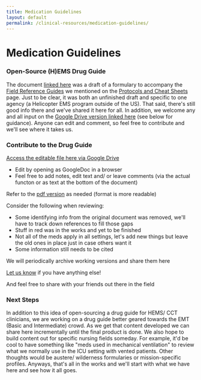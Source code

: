 ```yaml
---
title: Medication Guidelines
layout: default
permalink: /clinical-resources/medication-guidelines/
---
```


# Medication Guidelines

### Open-Source (H)EMS Drug Guide

The document [linked here](https://archive.org/download/clinical-guides/%28H%29EMS%20Drug%20Guide%20-%20Redacted%20Original%20with%20Links.pdf) was a draft of a formulary to accompany the [Field Reference Guides](https://archive.org/download/clinical-guides/Field%20Reference%20Guides%20Draft%20with%20Links.pdf) we mentioned on the [Protocols and Cheat Sheets](https://www.rykerrmedical.com/clinical-resources/protocols-and-cheat-sheets/) page. Just to be clear, it was both an unfinished draft and specific to one agency (a Helicopter EMS program outside of the US).  That said, there's still good info there and we've shared it here for all.  In addition, we welcome any and all input on the [Google Drive version linked here](https://drive.google.com/file/d/17Luv2U9WXuZIsrFN4--KZCttVw41A8Y1/view?usp=sharing) (see below for guidance).  Anyone can edit and comment, so feel free to contribute and we'll see where it takes us. 



### Contribute to the Drug Guide

[Access the editable file here via Google Drive](https://drive.google.com/file/d/17Luv2U9WXuZIsrFN4--KZCttVw41A8Y1/view?usp=sharing)
- Edit by opening as GoogleDoc in a browser
- Feel free to add notes, edit text and/ or leave comments (via the actual functon or as text at the bottom of the document)

Refer to the [pdf version](https://archive.org/download/clinical-guides/%28H%29EMS%20Drug%20Guide%20-%20Redacted%20Original%20with%20Links.pdf) as needed (format is more readable)

Consider the following when reviewing:
- Some identifying info from the original document was removed, we'll have to track down references to fill those gaps
- Stuff in red was in the works and yet to be finished
- Not all of the meds apply in all settings, let's add new things but leave the old ones in place just in case others want it
- Some information still needs to be cited

We will periodically archive working versions and share them here

[Let us know](https://www.rykerrmedical.com/talk-to-us/) if you have anything else!

And feel free to share with your friends out there in the field



### Next Steps

In addition to this idea of open-sourcing a drug guide for HEMS/ CCT clinicians, we are working on a drug guide better geared towards the EMT (Basic and Intermediate) crowd.  As we get that content developed we can share here incrementally until the final product is done.  We also hope to build content out for specific nursing fields someday.  For example, it'd be cool to have something like "meds used in mechanical ventilation" to review what we normally use in the ICU setting with vented patients.  Other thoughts would be austere/ wilderness formularies or mission-specific profiles.  Anyways, that's all in the works and we'll start with what we have here and see how it all goes.
